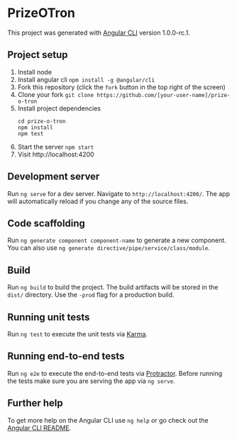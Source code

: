 # PrizeOTron

This project was generated with [Angular CLI](https://github.com/angular/angular-cli) version 1.0.0-rc.1.

## Project setup

1. Install node
1. Install angular cli `npm install -g @angular/cli`
1. Fork this repository (click the `fork` button in the top right of the screen)
1. Clone your fork `git clone https://github.com/[your-user-name]/prize-o-tron`
1. Install project dependencies
   ```
   cd prize-o-tron
   npm install
   npm test
   ```
1. Start the server `npm start`
1. Visit http://localhost:4200

## Development server
Run `ng serve` for a dev server. Navigate to `http://localhost:4200/`. The app will automatically reload if you change any of the source files.

## Code scaffolding

Run `ng generate component component-name` to generate a new component. You can also use `ng generate directive/pipe/service/class/module`.

## Build

Run `ng build` to build the project. The build artifacts will be stored in the `dist/` directory. Use the `-prod` flag for a production build.

## Running unit tests

Run `ng test` to execute the unit tests via [Karma](https://karma-runner.github.io).

## Running end-to-end tests

Run `ng e2e` to execute the end-to-end tests via [Protractor](http://www.protractortest.org/).
Before running the tests make sure you are serving the app via `ng serve`.

## Further help

To get more help on the Angular CLI use `ng help` or go check out the [Angular CLI README](https://github.com/angular/angular-cli/blob/master/README.md).
